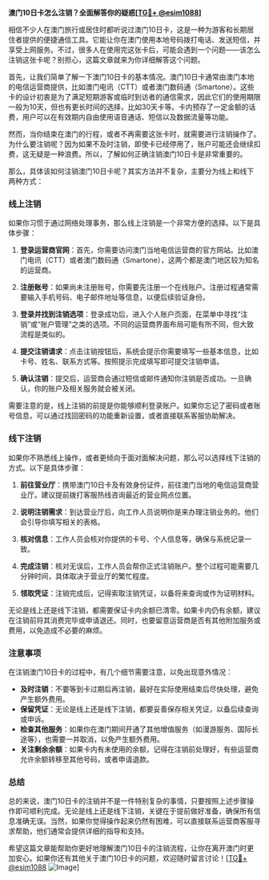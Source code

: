 **澳门10日卡怎么注销？全面解答你的疑惑[[TG💪+ @esim1088](https://t.me/s/esim1088)]**

相信不少人在澳门旅行或居住时都听说过澳门10日卡，这是一种为游客和长期居住者提供的便捷通信工具。它能让你在澳门使用本地号码拨打电话、发送短信，并享受上网服务。不过，很多人在使用完这张卡后，可能会遇到一个问题——该怎么注销这张卡呢？别担心，这篇文章就来为你详细解答这个问题。

首先，让我们简单了解一下澳门10日卡的基本情况。澳门10日卡通常由澳门本地的电信运营商提供，比如澳门电讯（CTT）或者澳门数码通（Smartone）。这些卡的设计初衷是为了满足短期游客或临时到访者的通信需求，因此它们的使用期限一般为10天，但也有更长时间的选择，比如30天卡等。卡内预存了一定金额的话费，用户可以在有效期内自由使用语音通话、短信以及数据流量等功能。

然而，当你结束在澳门的行程，或者不再需要这张卡时，就需要进行注销操作了。为什么要注销呢？因为如果不及时注销，即使卡已经停用了，账户可能还会继续扣费，这无疑是一种浪费。所以，了解如何正确注销澳门10日卡是非常重要的。

那么，具体该如何注销澳门10日卡呢？其实方法并不复杂，主要分为线上和线下两种方式：

### **线上注销**
如果你习惯于通过网络处理事务，那么线上注销是一个非常方便的选择。以下是具体步骤：
1. **登录运营商官网**：首先，你需要访问澳门当地电信运营商的官方网站。比如澳门电讯（CTT）或者澳门数码通（Smartone），这两个都是澳门地区较为知名的运营商。
   
2. **注册账号**：如果尚未注册账号，你需要先注册一个在线账户。注册过程通常需要输入手机号码、电子邮件地址等信息，以便后续验证身份。

3. **登录并找到注销选项**：登录成功后，进入个人账户页面，在菜单中寻找“注销”或“账户管理”之类的选项。不同的运营商界面布局可能有所不同，但大致流程是类似的。

4. **提交注销请求**：点击注销按钮后，系统会提示你需要填写一些基本信息，比如卡号、姓名、联系方式等。按照提示完成填写即可提交注销申请。

5. **确认注销**：提交后，运营商会通过短信或邮件通知你注销是否成功。一旦确认，你的账户及相关服务就会被关闭。

需要注意的是，线上注销的前提是你能够顺利登录账户。如果你忘记了密码或者账号信息，可以通过找回密码的功能重新设置，或者直接联系客服协助解决。

### **线下注销**
如果你不熟悉线上操作，或者更倾向于面对面解决问题，那么可以选择线下注销的方式。以下是具体步骤：
1. **前往营业厅**：携带澳门10日卡及有效身份证件，前往澳门当地的电信运营商营业厅。建议提前拨打客服热线咨询最近的营业网点位置。

2. **说明注销需求**：到达营业厅后，向工作人员说明你是来办理注销业务的。他们会引导你填写相关的表格。

3. **核对信息**：工作人员会核对你提供的卡号、个人信息等，确保与系统记录一致。

4. **完成注销**：核对无误后，工作人员会帮你正式注销账户。整个过程可能需要几分钟时间，具体取决于营业厅的繁忙程度。

5. **领取凭证**：注销完成后，记得索取注销凭证，以备将来查询或作为证明材料。

无论是线上还是线下注销，都需要保证卡内余额已清零。如果卡内仍有余额，建议在注销前将其消费完毕或申请退还。同时，也要留意运营商是否有其他附加服务或费用，以免造成不必要的麻烦。

### **注意事项**
在注销澳门10日卡的过程中，有几个细节需要注意，以免出现意外情况：
- **及时注销**：不要等到卡过期后再注销，最好在实际使用结束后尽快处理，避免产生额外费用。
- **保留凭证**：无论是线上还是线下注销，都要妥善保存相关凭证，以备后续查询或申诉。
- **检查其他服务**：如果你在澳门期间开通了其他增值服务（如漫游服务、国际长途等），也需要一并取消，以免产生额外费用。
- **关注剩余余额**：如果卡内有未使用的余额，记得在注销前处理好，有些运营商允许余额转移至其他号码，或者申请退款。

### **总结**
总的来说，澳门10日卡的注销并不是一件特别复杂的事情，只要按照上述步骤操作即可顺利完成。无论是线上还是线下注销，关键在于提前做好准备，确保所有信息准确无误。当然，如果你觉得操作起来仍然有困难，可以直接联系运营商客服寻求帮助，他们通常会提供详细的指导和支持。

希望这篇文章能帮助你更好地理解澳门10日卡的注销流程，让你在离开澳门时更加安心。如果你还有其他关于澳门10日卡的问题，欢迎随时留言讨论！[[TG💪+ @esim1088](https://t.me/s/esim1088) ![Image](https://i.postimg.cc/4NQfJmqS/Snipaste-2025-05-13-00-14-12.png)]